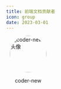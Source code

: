 ```yaml
---
title: 前端文档贡献者
icon: group
date: 2023-03-01
---
```



<div style="width:120px; display:flex; flex-direction: column; align-items: center; justify-content: center;">
    <div style="width:100px; height:100px; border-radius: 50%; overflow:hidden;">
        <img src="/contributor/coder-new.jpg" alt="coder-new 头像" style="width:100%; user-select: none; -webkit-user-drag: none;">
    </div>
    <p style="text-align: center;">coder-new</p>
</div>







